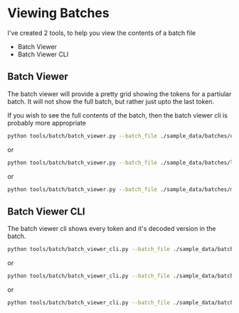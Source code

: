 # Viewing Batches
I've created 2 tools, to help you view the contents of a batch file

- Batch Viewer
- Batch Viewer CLI

## Batch Viewer
The batch viewer will provide a pretty grid showing the tokens for a partiular batch.  It will not show the full batch, but rather just upto the last token.

If you wish to see the full contents of the batch, then the batch viewer cli is probably more appropriate

```bash
python tools/batch/batch_viewer.py --batch_file ./sample_data/batches/calvin_scale/calvin_batch_0001.npz --tokenizer ibm-granite/granite-3b-code-instruct
```

or

```bash
python tools/batch/batch_viewer.py --batch_file ./sample_data/batches/lazyfox/lazyfox_batch_0001.npz --tokenizer lazyfox
```

or

```bash
python tools/batch/batch_viewer.py --batch_file ./sample_data/batches/math/math_batch_0001.npz --tokenizer math
```

## Batch Viewer CLI
The batch viewer cli shows every token and it's decoded version in the batch.

```bash
python tools/batch/batch_viewer_cli.py --batch_file ./sample_data/batches/calvin_scale/calvin_batch_0001.npz --tokenizer ibm-granite/granite-3b-code-instruct
```

or

```bash
python tools/batch/batch_viewer_cli.py --batch_file ./sample_data/batches/lazyfox/lazyfox_batch_0001.npz --tokenizer lazyfox
```

or

```bash
python tools/batch/batch_viewer_cli.py --batch_file ./sample_data/batches/math/math_batch_0001.npz --tokenizer math
```
